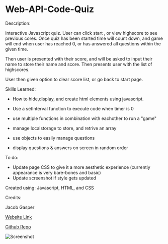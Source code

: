 # Web-API-Code-Quiz


Description:

Interactive Javascript quiz. User can click start , or view highscore to see previous cores. Once quiz has been started time will count down, and game will end when user has reached 0, or has answered all questions within the given time.

Then user is presented with their score, and will be asked to input their name to store their name and score. Then presents user with the list of highscores.

User then given option to clear score list, or go back to start page.


Skills Learned:

- How to hide,display, and create html elements using javascript. 

- Use a setInterval function to execute code when timer is 0

- use multiple functions in combination with eachother to run a "game"

- manage localstorage to store, and retrive an array

- use objects to easily manage questions

- display questions & answers on screen in random order

To do:

- Update page CSS to give it a more aesthetic experience (currently appearance is very bare-bones and basic)
- Update screenshot if style gets updated



Created using: Javascript, HTML, and CSS



Credits:

Jacob Gasper

[Website Link](https://jcgasper.github.io/Web-API-Code-Quiz/index.html "Website Link")


[Github Repo](https://github.com/jcgasper/Web-API-Code-Quiz "Website Link")

![Screenshot](/Web-API-Code-Quiz/screenshot.png)